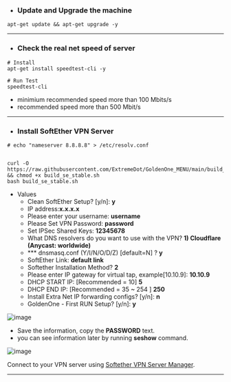   *  ### Update and Upgrade the machine

``` Update and Upgrade the machine
apt-get update && apt-get upgrade -y
```
***
  

  - ### Check the real net speed of server
``` speed test check
# Install
apt-get install speedtest-cli -y

# Run Test
speedtest-cli
```

  - minimium recommended speed more than 100 Mbits/s
  - recommended speed more than 500 Mbit/s
    
***

  - ### Install SoftEther VPN Server

``` Softether Setup
# echo "nameserver 8.8.8.8" > /etc/resolv.conf


curl -O https://raw.githubusercontent.com/ExtremeDot/GoldenOne_MENU/main/build_se_stable.sh  && chmod +x build_se_stable.sh
bash build_se_stable.sh

```
- Values
  - Clean SoftEther Setup? [y/n]: **y**
  - IP address:**x.x.x.x**
  - Please enter your username: **username**
  - Please Set VPN Password: **password**
  - Set IPSec Shared Keys: **12345678**
  - What DNS resolvers do you want to use with the VPN? **1) Cloudflare (Anycast: worldwide)**
  - *** dnsmasq.conf (Y/I/N/O/D/Z) [default=N] ? **y**
  - SoftEther Link: **default link**
  - Softether Installation Method? **2**
  - Please enter IP gateway for virtual tap, example[10.10.9]: **10.10.9**
  - DHCP START IP: [Recommended = 10] **5**
  - DHCP END IP: [Recommended = 35 ~ 254 ] **250**
  - Install Extra Net IP forwarding configs? [y/n]: **n**
  - GoldenOne - First RUN Setup? [y/n]: **y**

![image](https://user-images.githubusercontent.com/120102306/230753997-2050bb5f-797c-4ee9-b6e6-a97e63823765.png)
  
- Save the information, copy the **PASSWORD** text.
 - you can see information later by running **seshow** command.


![image](https://user-images.githubusercontent.com/120102306/230754099-a6fe0107-efd0-497d-9ea3-5dcf6fb75246.png)


Connect to your VPN server using [Softether VPN Server Manager](https://www.softether-download.com/en.aspx).

***
